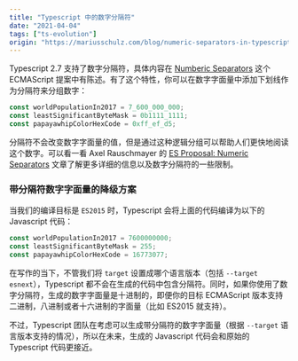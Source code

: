 ```yaml
---
title: "Typescript 中的数字分隔符"
date: "2021-04-04"
tags: ["ts-evolution"]
origin: "https://mariusschulz.com/blog/numeric-separators-in-typescript"
---
```


Typescript 2.7 支持了数字分隔符，具体内容在 [Numberic Separators](https://github.com/tc39/proposal-numeric-separator) 这个 ECMAScript 提案中有陈述。有了这个特性，你可以在数字字面量中添加下划线作为分隔符来分组数字：

```ts
const worldPopulationIn2017 = 7_600_000_000;
const leastSignificantByteMask = 0b1111_1111;
const papayawhipColorHexCode = 0xff_ef_d5;
```

分隔符不会改变数字字面量的值，但是通过这种逻辑分组可以帮助人们更快地阅读这个数字。可以看一看 Axel Rauschmayer 的 [ES Proposal: Numeric Separators](https://2ality.com/2018/02/numeric-separators.html) 文章了解更多详细的信息以及数字分隔符的一些限制。

### 带分隔符数字字面量的降级方案

当我们的编译目标是 `ES2015` 时，Typescript 会将上面的代码编译为以下的 Javascript 代码：

```ts
const worldPopulationIn2017 = 7600000000;
const leastSignificantByteMask = 255;
const papayawhipColorHexCode = 16773077;
```

在写作的当下，不管我们将 `target` 设置成哪个语言版本（包括 `--target esnext`），Typescript 都不会在生成的代码中包含分隔符。同时，如果你使用了数字分隔符，生成的数字字面量是十进制的，即便你的目标 ECMAScript 版本支持二进制，八进制或者十六进制的字面量（比如 ES2015 就支持）。

不过，Typescript 团队在考虑可以生成带分隔符的数字字面量（根据 `--target` 语言版本支持的情况），所以在未来，生成的 Javascript 代码会和原始的 Typescript 代码更接近。

